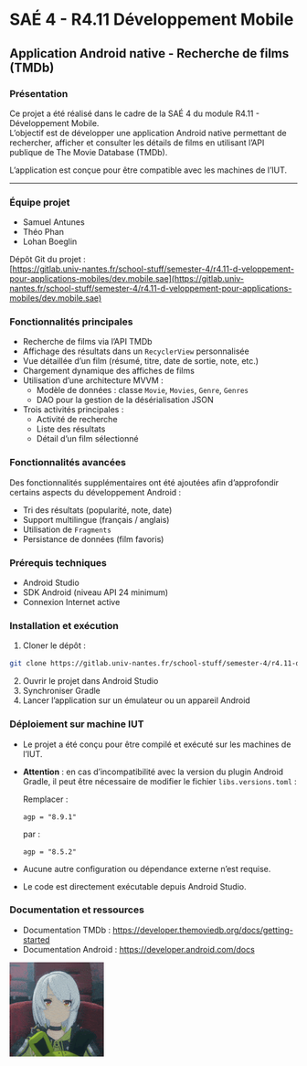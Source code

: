 # SAÉ 4 - R4.11 Développement Mobile
## Application Android native - Recherche de films (TMDb)

### Présentation

Ce projet a été réalisé dans le cadre de la SAÉ 4 du module R4.11 - Développement Mobile.  
L’objectif est de développer une application Android native permettant de rechercher, afficher et consulter les détails de films en utilisant l’API publique de The Movie Database (TMDb).

L’application est conçue pour être compatible avec les machines de l’IUT.

---

### Équipe projet

- Samuel Antunes 
- Théo Phan
- Lohan Boeglin

Dépôt Git du projet :  
[https://gitlab.univ-nantes.fr/school-stuff/semester-4/r4.11-d-veloppement-pour-applications-mobiles/dev.mobile.sae](https://gitlab.univ-nantes.fr/school-stuff/semester-4/r4.11-d-veloppement-pour-applications-mobiles/dev.mobile.sae)

### Fonctionnalités principales

- Recherche de films via l’API TMDb
- Affichage des résultats dans un `RecyclerView` personnalisée
- Vue détaillée d’un film (résumé, titre, date de sortie, note, etc.)
- Chargement dynamique des affiches de films
- Utilisation d’une architecture MVVM :
    - Modèle de données : classe `Movie`, `Movies`, `Genre`, `Genres`
    - DAO pour la gestion de la désérialisation JSON
- Trois activités principales :
    - Activité de recherche
    - Liste des résultats
    - Détail d’un film sélectionné

### Fonctionnalités avancées

Des fonctionnalités supplémentaires ont été ajoutées afin d’approfondir certains aspects du développement Android :

- Tri des résultats (popularité, note, date)
- Support multilingue (français / anglais)
- Utilisation de `Fragments`
- Persistance de données (film favoris)

### Prérequis techniques

- Android Studio
- SDK Android (niveau API 24 minimum)
- Connexion Internet active

### Installation et exécution

1. Cloner le dépôt :
```bash
git clone https://gitlab.univ-nantes.fr/school-stuff/semester-4/r4.11-d-veloppement-pour-applications-mobiles/dev.mobile.sae
```

2. Ouvrir le projet dans Android Studio
3. Synchroniser Gradle
4. Lancer l’application sur un émulateur ou un appareil Android

### Déploiement sur machine IUT

- Le projet a été conçu pour être compilé et exécuté sur les machines de l’IUT.
- **Attention** : en cas d’incompatibilité avec la version du plugin Android Gradle, il peut être nécessaire de modifier le fichier `libs.versions.toml` :

  Remplacer :
  ```
  agp = "8.9.1"
  ```
  par :
  ```
  agp = "8.5.2"
  ```

- Aucune autre configuration ou dépendance externe n’est requise.
- Le code est directement exécutable depuis Android Studio.

### Documentation et ressources

- Documentation TMDb : https://developer.themoviedb.org/docs/getting-started
- Documentation Android : https://developer.android.com/docs

![](./img/anby.gif)